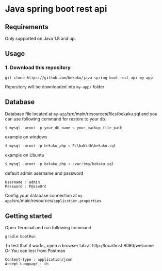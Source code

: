 # Java spring boot rest api

Requirements
------------

Only supported on Java 1.8 and up.

## Usage

### 1. Download this repository
```
git clone https://github.com/bekaku/java-spring-boot-rest-api my-app
```

Repository will be downloaded into `my-app/` folder
## Database

Database file located at `my-app`/src/main/resources/files/bekaku.sql and you can use following command for restore to your db.

```sql
$ mysql -uroot -p your_db_name < your_backup_file_path
```
example on windows
```sql
$ mysql -uroot -p bekaku_php < E:\bak\db\bekaku.sql
```
example on Ubuntu
```sql
$ mysql -uroot -p bekaku_php < /var/tmp/bekaku.sql
```
default admin username and password
```
Username : admin
Password : P@ssw0rd
```
Config your database connection at `my-app`/src/main/resources/`application.properties`

## Getting started

Open Terminal and run following command 

```
gradle bootRun
```

To test that it works, open a browser tab at http://localhost:8080/welcome
Or You can test from Postman
```
Content-Type : application/json
Accept-Language : th
```
